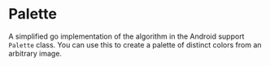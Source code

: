 # Palette

A simplified go implementation of the algorithm in the Android support `Palette` class.
You can use this to create a palette of distinct colors from an arbitrary image.